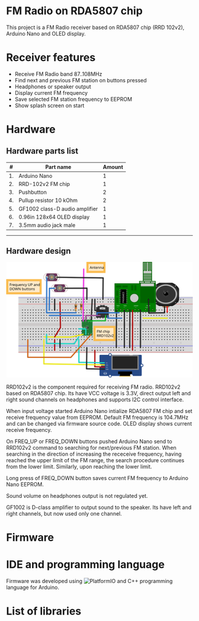 # FM Radio on RDA5807 chip

This project is a FM Radio receiver based on RDA5807 chip (RRD 102v2), Arduino Nano and OLED display.

# Receiver features
- Receive FM Radio band 87..108MHz
- Find next and previous FM station on buttons pressed
- Headphones or speaker output
- Display current FM frequency
- Save selected FM station frequency to EEPROM
- Show splash screen on start

# Hardware
## Hardware parts list

|# | Part name                     | Amount
|--|-------------------------------|-------|
|1.|Arduino Nano                   |    1  |
|2.|RRD-102v2 FM chip              |    1  |
|3.|Pushbutton                     |    2  |
|4.|Pullup resistor 10 kOhm        |    2  |
|5.|GF1002 class-D audio amplifier |    1  |
|6.|0.96in 128x64 OLED display     |    1  |
|7.|3.5mm audio jack male          |    1  |
----

## Hardware design
![Breadboard scheme](schema/FM_Receiver.svg)

RRD102v2 is the component required for receiving FM radio. RRD102v2 based on RDA5807 chip. Its have VCC voltage is 3.3V, direct output left and right sound channels on headphones and supports I2C control interface.

When input voltage started Arduino Nano intialize RDA5807 FM chip and set receive frequency value from EEPROM. Default FM frequency is 104.7MHz and can be changed via firmware source code. OLED display shows current receive frequency.

On FREQ_UP or FREQ_DOWN buttons pushed Arduino Nano send to RRD102v2 command to searching for next/previous FM station. When searching in the direction of increasing the receceive frequency, having reached the upper limit of the FM range, the search procedure continues from the lower limit. Similarly, upon reaching the lower limit.

Long press of FREQ_DOWN button saves current FM frequency to Arduino Nano EEPROM.

Sound volume on headphones output is not regulated yet.

GF1002 is D-class amplifier to output sound to the speaker. Its have left and right channels, but now used only one channel.

# Firmware

# IDE and programming language
Firmware was developed using 
![PlatformIO](https://docs.platformio.org) and C++ programming language for Arduino.

# List of libraries








